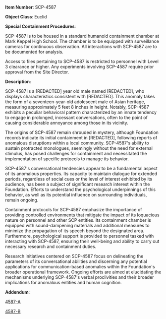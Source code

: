 **Item Number**: SCP-4587

**Object Class**: Euclid

**Special Containment Procedures**:

SCP-4587 is to be housed in a standard humanoid containment chamber at Mark Keppel High School. The chamber is to be equipped with surveillance cameras for continuous observation. All interactions with SCP-4587 are to be documented for analysis.

Access to files pertaining to SCP-4587 is restricted to personnel with Level 3 clearance or higher. Any experiments involving SCP-4587 require prior approval from the Site Director.

**Description**:

SCP-4587 is a [REDACTED] year old male named [REDACTED], who displays characteristics consistent with [REDACTED]. This anomaly takes the form of a seventeen-year-old adolescent male of Asian heritage, measuring approximately 5 feet 8 inches in height. Notably, SCP-4587 exhibits a peculiar behavioral pattern characterized by an innate tendency to engage in prolonged, incessant conversations, often to the point of causing considerable annoyance among those in its vicinity.

The origins of SCP-4587 remain shrouded in mystery, although Foundation records indicate its initial containment in [REDACTED], following reports of anomalous disruptions within a local community. SCP-4587's ability to sustain protracted monologues, seemingly without the need for external stimulus, has posed challenges for containment and necessitated the implementation of specific protocols to manage its behavior.

SCP-4587's conversational tendencies appear to be a fundamental aspect of its anomalous properties. Its capacity to maintain dialogue for extended periods, regardless of social cues or the level of interest exhibited by its audience, has been a subject of significant research interest within the Foundation. Efforts to understand the psychological underpinnings of this behavior, as well as its potential influence on surrounding individuals, remain ongoing.

Containment protocols for SCP-4587 emphasize the importance of providing controlled environments that mitigate the impact of its loquacious nature on personnel and other SCP entities. Its containment chamber is equipped with sound-dampening materials and additional measures to minimize the propagation of its speech beyond the designated area. Furthermore, psychological support is provided to personnel tasked with interacting with SCP-4587, ensuring their well-being and ability to carry out necessary research and containment duties.

Research initiatives centered on SCP-4587 focus on delineating the parameters of its conversational abilities and discerning any potential applications for communication-based anomalies within the Foundation's broader operational framework. Ongoing efforts are aimed at elucidating the mechanisms underlying SCP-4587's verbal proclivities and their broader implications for anomalous entities and human cognition.

**Addendum**:

[4587-A](https://dderpym.github.io/-fake-scp4587/Addendum/4587-A)

[4587-B](https://dderpym.github.io/-fake-scp4587/Addendum/4587-B)
